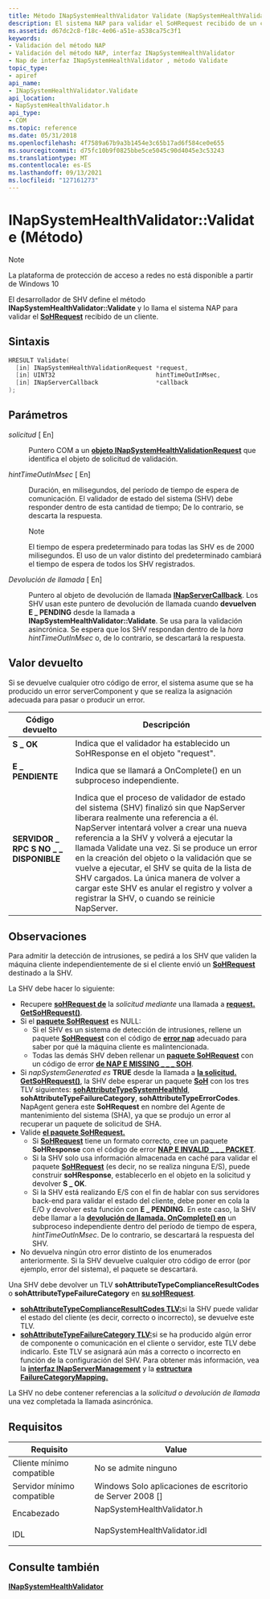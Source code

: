```yaml
---
title: Método INapSystemHealthValidator Validate (NapSystemHealthValidator.h)
description: El sistema NAP para validar el SoHRequest recibido de un cliente.
ms.assetid: d67dc2c8-f18c-4e06-a51e-a538ca75c3f1
keywords:
- Validación del método NAP
- Validación del método NAP, interfaz INapSystemHealthValidator
- Nap de interfaz INapSystemHealthValidator , método Validate
topic_type:
- apiref
api_name:
- INapSystemHealthValidator.Validate
api_location:
- NapSystemHealthValidator.h
api_type:
- COM
ms.topic: reference
ms.date: 05/31/2018
ms.openlocfilehash: 4f7589a67b9a3b1454e3c65b17ad6f584ce0e655
ms.sourcegitcommit: d75fc10b9f0825bbe5ce5045c90d4045e3c53243
ms.translationtype: MT
ms.contentlocale: es-ES
ms.lasthandoff: 09/13/2021
ms.locfileid: "127161273"
---
```

# <a name="inapsystemhealthvalidatorvalidate-method"></a>INapSystemHealthValidator::Validate (Método)

> [!Note]  
> La plataforma de protección de acceso a redes no está disponible a partir de Windows 10

 

El desarrollador de SHV define el método **INapSystemHealthValidator::Validate** y lo llama el sistema NAP para validar el [**SoHRequest**](/windows/win32/api/naptypes/ns-naptypes-soh) recibido de un cliente.

## <a name="syntax"></a>Sintaxis


```C++
HRESULT Validate(
  [in] INapSystemHealthValidationRequest *request,
  [in] UINT32                            hintTimeOutInMsec,
  [in] INapServerCallback                *callback
);
```



## <a name="parameters"></a>Parámetros

<dl> <dt>

*solicitud* \[ En\]
</dt> <dd>

Puntero COM a un [**objeto INapSystemHealthValidationRequest**](inapsystemhealthvalidationrequest.md) que identifica el objeto de solicitud de validación.

</dd> <dt>

*hintTimeOutInMsec* \[ En\]
</dt> <dd>

Duración, en milisegundos, del período de tiempo de espera de comunicación. El validador de estado del sistema (SHV) debe responder dentro de esta cantidad de tiempo; De lo contrario, se descarta la respuesta.

> [!Note]  
> El tiempo de espera predeterminado para todas las SHV es de 2000 milisegundos. El uso de un valor distinto del predeterminado cambiará el tiempo de espera de todos los SHV registrados.

 

</dd> <dt>

*Devolución de llamada* \[ En\]
</dt> <dd>

Puntero al objeto de devolución de llamada [**INapServerCallback**](inapservercallback.md). Los SHV usan este puntero de devolución de llamada cuando **devuelven E \_ PENDING** desde la llamada a **INapSystemHealthValidator::Validate**. Se usa para la validación asincrónica. Se espera que los SHV respondan dentro de la *hora hintTimeOutInMsec* o, de lo contrario, se descartará la respuesta.

</dd> </dl>

## <a name="return-value"></a>Valor devuelto

Si se devuelve cualquier otro código de error, el sistema asume que se ha producido un error serverComponent y que se realiza la asignación adecuada para pasar o producir un error.



| Código devuelto                                                                                                | Descripción                                                                                                                                                                                                                                                                                                                                                                                                                                                                                    |
|------------------------------------------------------------------------------------------------------------|------------------------------------------------------------------------------------------------------------------------------------------------------------------------------------------------------------------------------------------------------------------------------------------------------------------------------------------------------------------------------------------------------------------------------------------------------------------------------------------------|
| <dl> <dt>**S \_ OK**</dt> </dl>                       | Indica que el validador ha establecido un SoHResponse en el objeto "request".<br/>                                                                                                                                                                                                                                                                                                                                                                                                        |
| <dl> <dt>**E \_ PENDIENTE**</dt> </dl>                  | Indica que se llamará a OnComplete() en un subproceso independiente.<br/>                                                                                                                                                                                                                                                                                                                                                                                                                    |
| <dl> <dt>**SERVIDOR \_ RPC S NO \_ \_ DISPONIBLE**</dt> </dl> | Indica que el proceso de validador de estado del sistema (SHV) finalizó sin que NapServer liberara realmente una referencia a él. NapServer intentará volver a crear una nueva referencia a la SHV y volverá a ejecutar la llamada Validate una vez. Si se produce un error en la creación del objeto o la validación que se vuelve a ejecutar, el SHV se quita de la lista de SHV cargados. La única manera de volver a cargar este SHV es anular el registro y volver a registrar la SHV, o cuando se reinicie NapServer.<br/> |



 

## <a name="remarks"></a>Observaciones

Para admitir la detección de intrusiones, se pedirá a los SHV que validen la máquina cliente independientemente de si el cliente envió un [**SoHRequest**](/windows/win32/api/naptypes/ns-naptypes-soh) destinado a la SHV.

La SHV debe hacer lo siguiente:

-   Recupere [**soHRequest de**](/windows/win32/api/naptypes/ns-naptypes-soh) la *solicitud mediante* una llamada a [**request. GetSoHRequest()**](inapsystemhealthvalidationrequest-getsohrequest-method.md).
-   Si el [**paquete SoHRequest**](/windows/win32/api/naptypes/ns-naptypes-soh) es NULL:
    -   Si el SHV es un sistema de detección de intrusiones, rellene un paquete [**SoHRequest**](/windows/win32/api/naptypes/ns-naptypes-soh) con el código de [**error nap**](nap-error-constants.md) adecuado para saber por qué la máquina cliente es malintencionada.
    -   Todas las demás SHV deben rellenar un [**paquete SoHRequest**](/windows/win32/api/naptypes/ns-naptypes-soh) con un código de error [**de NAP E MISSING \_ \_ \_ SOH**](nap-error-constants.md).
-   Si *napSystemGenerated es* **TRUE** desde la llamada a [**la solicitud. GetSoHRequest()**](inapsystemhealthvalidationrequest-getsohrequest-method.md), la SHV debe esperar un paquete [**SoH**](/windows/win32/api/naptypes/ns-naptypes-soh) con los tres TLV siguientes: [**sohAttributeTypeSystemHealthId**](sohattributetype-enum.md), **sohAttributeTypeFailureCategory**, **sohAttributeTypeErrorCodes**. NapAgent genera este **SoHRequest** en nombre del Agente de mantenimiento del sistema (SHA), ya que se produjo un error al recuperar un paquete de solicitud de SHA.
-   Valide [**el paquete SoHRequest.**](/windows/win32/api/naptypes/ns-naptypes-soh)
    -   Si [**SoHRequest**](/windows/win32/api/naptypes/ns-naptypes-soh) tiene un formato correcto, cree un paquete **SoHResponse** con el código de error [**NAP E INVALID \_ \_ \_ PACKET**](nap-error-constants.md).
    -   Si la SHV solo usa información almacenada en caché para validar el paquete [**SoHRequest**](/windows/win32/api/naptypes/ns-naptypes-soh) (es decir, no se realiza  ninguna E/S), puede construir **soHResponse**, establecerlo en el objeto en la solicitud y devolver **S \_ OK**.
    -   Si la SHV está realizando E/S con el fin de hablar con sus servidores back-end para validar el estado del cliente, debe poner en cola la E/O y devolver esta función con **E \_ PENDING**. En este caso, la SHV debe llamar a la [**devolución de llamada. OnComplete() en**](inapservercallback-oncomplete-method.md) un subproceso independiente dentro del período de tiempo de espera, *hintTimeOutInMsec*. De lo contrario, se descartará la respuesta del SHV.
-   No devuelva ningún otro error distinto de los enumerados anteriormente. Si la SHV devuelve cualquier otro código de error (por ejemplo, error del sistema), el paquete se descartará.

Una SHV debe devolver un TLV **sohAttributeTypeComplianceResultCodes** o **sohAttributeTypeFailureCategory** en [**su soHRequest**](/windows/win32/api/naptypes/ns-naptypes-soh).

-   [**sohAttributeTypeComplianceResultCodes TLV:**](sohattributetype-enum.md)si la SHV puede validar el estado del cliente (es decir, correcto o incorrecto), se devuelve este TLV.
-   [**sohAttributeTypeFailureCategory TLV:**](sohattributetype-enum.md)si se ha producido algún error de componente o comunicación en el cliente o servidor, este TLV debe indicarlo. Este TLV se asignará aún más a correcto o incorrecto en función de la configuración del SHV. Para obtener más información, vea la [**interfaz INapServerManagement**](inapservermanagement.md) y la [**estructura FailureCategoryMapping.**](/windows/win32/api/naptypes/ns-naptypes-failurecategorymapping)

La SHV no debe contener referencias a la *solicitud o* *devolución de llamada* una vez completada la llamada asincrónica.

## <a name="requirements"></a>Requisitos



| Requisito | Value |
|-------------------------------------|---------------------------------------------------------------------------------------------------------|
| Cliente mínimo compatible<br/> | No se admite ninguno<br/>                                                                               |
| Servidor mínimo compatible<br/> | Windows Solo aplicaciones de escritorio de Server 2008 \[\]<br/>                                                    |
| Encabezado<br/>                   | <dl> <dt>NapSystemHealthValidator.h</dt> </dl>   |
| IDL<br/>                      | <dl> <dt>NapSystemHealthValidator.idl</dt> </dl> |



## <a name="see-also"></a>Consulte también

<dl> <dt>

[**INapSystemHealthValidator**](inapsystemhealthvalidator.md)
</dt> </dl>

 

 





